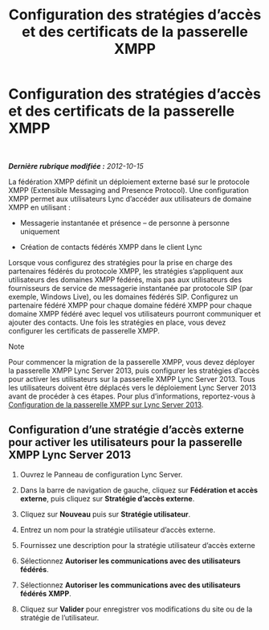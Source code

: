 ﻿---
title: Configuration des stratégies d’accès et des certificats de la passerelle XMPP
TOCTitle: Configuration des stratégies d’accès et des certificats de la passerelle XMPP
ms:assetid: cd91433e-6dfb-4553-8316-c1086b394221
ms:mtpsurl: https://technet.microsoft.com/fr-fr/library/JJ721885(v=OCS.15)
ms:contentKeyID: 49891547
ms.date: 05/20/2016
mtps_version: v=OCS.15
ms.translationtype: HT
---

# Configuration des stratégies d’accès et des certificats de la passerelle XMPP

 

_**Dernière rubrique modifiée :** 2012-10-15_

La fédération XMPP définit un déploiement externe basé sur le protocole XMPP (Extensible Messaging and Presence Protocol). Une configuration XMPP permet aux utilisateurs Lync d’accéder aux utilisateurs de domaine XMPP en utilisant :

  - Messagerie instantanée et présence – de personne à personne uniquement

  - Création de contacts fédérés XMPP dans le client Lync

Lorsque vous configurez des stratégies pour la prise en charge des partenaires fédérés du protocole XMPP, les stratégies s’appliquent aux utilisateurs des domaines XMPP fédérés, mais pas aux utilisateurs des fournisseurs de service de messagerie instantanée par protocole SIP (par exemple, Windows Live), ou les domaines fédérés SIP. Configurez un partenaire fédéré XMPP pour chaque domaine fédéré XMPP pour chaque domaine XMPP fédéré avec lequel vos utilisateurs pourront communiquer et ajouter des contacts. Une fois les stratégies en place, vous devez configurer les certificats de passerelle XMPP.

> [!NOTE]  
> Pour commencer la migration de la passerelle XMPP, vous devez déployer la passerelle XMPP Lync Server 2013, puis configurer les stratégies d’accès pour activer les utilisateurs sur la passerelle XMPP Lync Server 2013. Tous les utilisateurs doivent être déplacés vers le déploiement Lync Server 2013 avant de procéder à ces étapes. Pour plus d’informations, reportez-vous à <a href="configure-xmpp-gateway-on-lync-server-2013_1.md">Configuration de la passerelle XMPP sur Lync Server 2013</a>.

## Configuration d’une stratégie d’accès externe pour activer les utilisateurs pour la passerelle XMPP Lync Server 2013

1.  Ouvrez le Panneau de configuration Lync Server.

2.  Dans la barre de navigation de gauche, cliquez sur **Fédération et accès externe**, puis cliquez sur **Stratégie d’accès externe**.

3.  Cliquez sur **Nouveau** puis sur **Stratégie utilisateur**.

4.  Entrez un nom pour la stratégie utilisateur d’accès externe.

5.  Fournissez une description pour la stratégie utilisateur d’accès externe

6.  Sélectionnez **Autoriser les communications avec des utilisateurs fédérés**.

7.  Sélectionnez **Autoriser les communications avec des utilisateurs fédérés XMPP**.

8.  Cliquez sur **Valider** pour enregistrer vos modifications du site ou de la stratégie de l’utilisateur.

